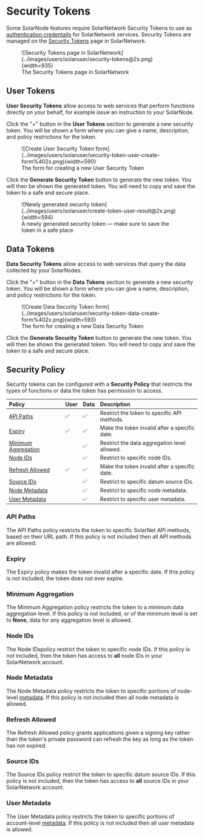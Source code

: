 # Security Tokens

Some SolarNode features require SolarNetwork Security Tokens to use as [authentication credentails][auth]
for SolarNetwork services. Security Tokens are managed on the [Security Tokens][sec-tokens] page in
SolarNetwork.

<figure markdown>
  ![Security Tokens page in SolarNetwork](../images/users/solaruser/security-tokens@2x.png){width=935}
  <figcaption markdown>The Security Tokens page in SolarNetwork</figcaption>
</figure>

## User Tokens

**User Security Tokens** allow access to web services that perform functions directly on your
behalf, for example issue an instruction to your SolarNode.

Click the "+" button in the **User Tokens** section to generate a new security token. You will be shown
a form where you can give a name, description, and policy restrictions for the token.

<figure markdown>
  ![Create User Security Token form](../images/users/solaruser/security-token-user-create-form%402x.png){width=590}
  <figcaption markdown>The form for creating a new User Security Token</figcaption>
</figure>

Click the **Generate Security Token** button to generate the new token. You will then be shown the
generated token. You will need to copy and save the token to a safe and secure place.

<figure markdown>
  ![Newly generated security token](../images/users/solaruser/create-token-user-result@2x.png){width=594}
  <figcaption markdown>A newly generated security token — make sure to save the token in a safe place</figcaption>
</figure>

## Data Tokens

**Data Security Tokens** allow access to web services that query the data collected by your SolarNodes.

Click the "+" button in the **Data Tokens** section to generate a new security token. You will be shown
a form where you can give a name, description, and policy restrictions for the token.

<figure markdown>
  ![Create Data Security Token form](../images/users/solaruser/security-token-data-create-form%402x.png){width=593}
  <figcaption markdown>The form for creating a new Data Security Token</figcaption>
</figure>

Click the **Generate Security Token** button to generate the new token. You will then be shown the
generated token. You will need to copy and save the token to a safe and secure place.

## Security Policy

Security tokens can be configured with a **Security Policy** that restricts the types of functions or data the
token has permission to access.

| Policy | User | Data | Description |
|:-------|:-----|:-----|:------------|
| [API Paths](#api-paths) | :white_check_mark: | :white_check_mark: | Restrict the token to specific API methods. |
| [Expiry](#expiry) | :white_check_mark: | :white_check_mark: | Make the token invalid after a specific date. |
| [Minimum Aggregation](#minimum-aggregation) |  | :white_check_mark: | Restrict the data aggregation level allowed. |
| [Node IDs](#node-ids) |  | :white_check_mark: | Restrict to specific node IDs. |
| [Refresh Allowed](#refresh-allowed) | :white_check_mark: | :white_check_mark: | Make the token invalid after a specific date. |
| [Source IDs](#source-ids) |  | :white_check_mark: | Restrict to specific datum source IDs. |
| [Node Metadata](#node-metadata) |  | :white_check_mark: | Restrict to specific node metadata. |
| [User Metadata](#user-metadata) |  | :white_check_mark: | Restrict to specific user metadata. |

### API Paths

The API Paths policy restricts the token to specific SolarNet API methods, based on their URL path. If this policy is
not included then all API methods are allowed.

### Expiry

The Expiry policy makes the token invalid after a specific date. If this policy is not included, the token
does not ever expire.

### Minimum Aggregation

The Minimum Aggregation policy restricts the token to a minimum data aggregation level. If this policy is not included,
or of the minimum level is set to **None**, data for any aggregation level is allowed.

### Node IDs

The Node IDspolicy restrict the token to specific node IDs. If this policy is not
included, then the token has access to **all** node IDs in your SolarNetwork account.

### Node Metadata

The Node Metadata policy restricts the token to specific portions of node-level [metadata][metadata]. If this policy is
not included then all node metadata is allowed.

### Refresh Allowed

The Refresh Allowed policy grants applications given a signing key rather than the token's private password can refresh the key as long as the token has not expired.

### Source IDs

The Source IDs policy restrict the token to specific datum source IDs. If this policy is not
included, then the token has access to **all** source IDs in your SolarNetwork account.

### User Metadata

The User Metadata policy restricts the token to specific portions of account-level [metadata][metadata]. If this policy is
not included then all user metadata is allowed.

[sec-tokens]: https://data.solarnetwork.net/solaruser/u/sec/auth-tokens
[auth]: https://github.com/SolarNetwork/solarnetwork/wiki/SolarNet-API-authentication-scheme-V2
[metadata]: https://github.com/SolarNetwork/solarnetwork/wiki/SolarNet-API-global-objects#metadata
